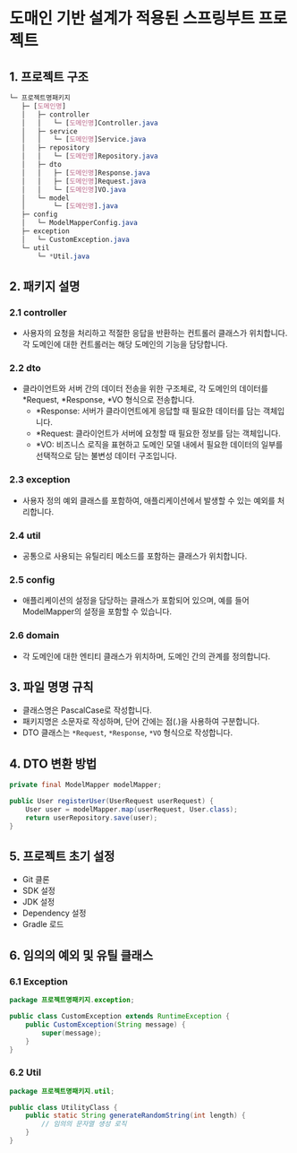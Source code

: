 # 도매인 기반 설계가 적용된 스프링부트 프로젝트

## 1. 프로젝트 구조

```scss
└─ 프로젝트명패키지
   ├─ [도메인명]
   │   ├─ controller
   │   │   └─ [도메인명]Controller.java
   │   ├─ service
   │   │   └─ [도메인명]Service.java
   │   ├─ repository
   │   │   └─ [도메인명]Repository.java
   │   ├─ dto
   │   │   ├─ [도메인명]Response.java
   │   │   ├─ [도메인명]Request.java
   │   │   └─ [도메인명]VO.java
   │   └─ model
   │       └─ [도메인명].java
   ├─ config
   │   └─ ModelMapperConfig.java
   ├─ exception
   │   └─ CustomException.java
   └─ util
       └─ *Util.java
```

## 2. 패키지 설명

### 2.1 controller
- 사용자의 요청을 처리하고 적절한 응답을 반환하는 컨트롤러 클래스가 위치합니다. 각 도메인에 대한 컨트롤러는 해당 도메인의 기능을 담당합니다.

### 2.2 dto
- 클라이언트와 서버 간의 데이터 전송을 위한 구조체로, 각 도메인의 데이터를 *Request, *Response, *VO 형식으로 전송합니다.
  - *Response: 서버가 클라이언트에게 응답할 때 필요한 데이터를 담는 객체입니다.
  - *Request: 클라이언트가 서버에 요청할 때 필요한 정보를 담는 객체입니다.
  - *VO: 비즈니스 로직을 표현하고 도메인 모델 내에서 필요한 데이터의 일부를 선택적으로 담는 불변성 데이터 구조입니다.

### 2.3 exception
- 사용자 정의 예외 클래스를 포함하여, 애플리케이션에서 발생할 수 있는 예외를 처리합니다.
  
### 2.4 util
- 공통으로 사용되는 유틸리티 메소드를 포함하는 클래스가 위치합니다.

### 2.5 config
- 애플리케이션의 설정을 담당하는 클래스가 포함되어 있으며, 예를 들어 ModelMapper의 설정을 포함할 수 있습니다.

### 2.6 domain
- 각 도메인에 대한 엔티티 클래스가 위치하며, 도메인 간의 관계를 정의합니다.

## 3. 파일 명명 규칙

- 클래스명은 PascalCase로 작성합니다.
- 패키지명은 소문자로 작성하며, 단어 간에는 점(.)을 사용하여 구분합니다.
- DTO 클래스는 `*Request`, `*Response`, `*VO` 형식으로 작성합니다.

## 4. DTO 변환 방법

```java
private final ModelMapper modelMapper;

public User registerUser(UserRequest userRequest) {
    User user = modelMapper.map(userRequest, User.class);
    return userRepository.save(user);
}
```

## 5. 프로젝트 초기 설정

- Git 클론
- SDK 설정
- JDK 설정
- Dependency 설정
- Gradle 로드

## 6. 임의의 예외 및 유틸 클래스

### 6.1 Exception

```java
package 프로젝트명패키지.exception;

public class CustomException extends RuntimeException {
    public CustomException(String message) {
        super(message);
    }
}
```
### 6.2 Util
```java
package 프로젝트명패키지.util;

public class UtilityClass {
    public static String generateRandomString(int length) {
        // 임의의 문자열 생성 로직
    }
}
```
